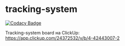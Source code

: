 # tracking-system

[![Codacy Badge](https://api.codacy.com/project/badge/Grade/3ca03ee49a5d4cfc9e7c9e0a469be1c3)](https://app.codacy.com/gh/martyn-funclub/tracking-system?utm_source=github.com&utm_medium=referral&utm_content=martyn-funclub/tracking-system&utm_campaign=Badge_Grade_Settings)

Tracking-system board на ClickUp:
https://app.clickup.com/24372532/v/b/4-42443007-2

